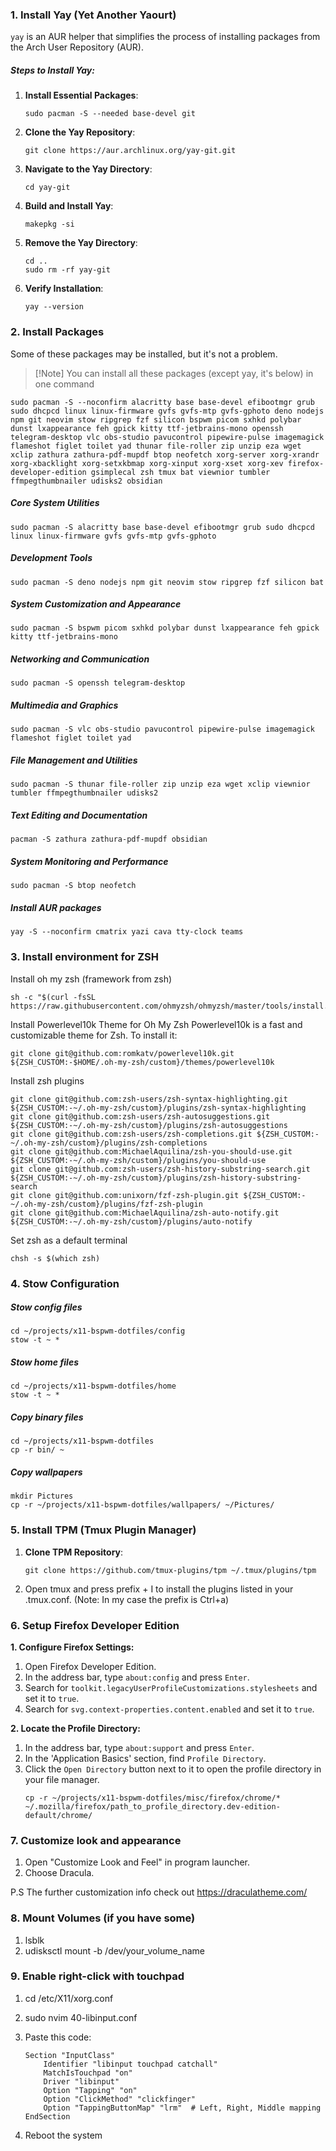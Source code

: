 ### 1. Install Yay (Yet Another Yaourt)

`yay` is an AUR helper that simplifies the process of installing packages from the Arch User Repository (AUR).

##### Steps to Install Yay:

1. **Install Essential Packages**:

   ```
   sudo pacman -S --needed base-devel git
   ```

2. **Clone the Yay Repository**:

   ```
   git clone https://aur.archlinux.org/yay-git.git
   ```

3. **Navigate to the Yay Directory**:

   ```
   cd yay-git
   ```

4. **Build and Install Yay**:

   ```
   makepkg -si
   ```

5. **Remove the Yay Directory**:

   ```
   cd ..
   sudo rm -rf yay-git
   ```

6. **Verify Installation**:
   ```
   yay --version
   ```

### 2. Install Packages

Some of these packages may be installed, but it's not a problem.

> [!Note] You can install all these packages (except yay, it's below) in one command

```
sudo pacman -S --noconfirm alacritty base base-devel efibootmgr grub sudo dhcpcd linux linux-firmware gvfs gvfs-mtp gvfs-gphoto deno nodejs npm git neovim stow ripgrep fzf silicon bspwm picom sxhkd polybar dunst lxappearance feh gpick kitty ttf-jetbrains-mono openssh telegram-desktop vlc obs-studio pavucontrol pipewire-pulse imagemagick flameshot figlet toilet yad thunar file-roller zip unzip eza wget xclip zathura zathura-pdf-mupdf btop neofetch xorg-server xorg-xrandr xorg-xbacklight xorg-setxkbmap xorg-xinput xorg-xset xorg-xev firefox-developer-edition gsimplecal zsh tmux bat viewnior tumbler ffmpegthumbnailer udisks2 obsidian
```

##### Core System Utilities

```
sudo pacman -S alacritty base base-devel efibootmgr grub sudo dhcpcd linux linux-firmware gvfs gvfs-mtp gvfs-gphoto
```

##### Development Tools

```
sudo pacman -S deno nodejs npm git neovim stow ripgrep fzf silicon bat
```

##### System Customization and Appearance

```
sudo pacman -S bspwm picom sxhkd polybar dunst lxappearance feh gpick kitty ttf-jetbrains-mono
```

##### Networking and Communication

```
sudo pacman -S openssh telegram-desktop
```

##### Multimedia and Graphics

```
sudo pacman -S vlc obs-studio pavucontrol pipewire-pulse imagemagick flameshot figlet toilet yad
```

##### File Management and Utilities

```
sudo pacman -S thunar file-roller zip unzip eza wget xclip viewnior tumbler ffmpegthumbnailer udisks2
```

##### Text Editing and Documentation

```
pacman -S zathura zathura-pdf-mupdf obsidian
```

##### System Monitoring and Performance

```
sudo pacman -S btop neofetch
```

##### Install AUR packages

```
yay -S --noconfirm cmatrix yazi cava tty-clock teams
```

### 3. Install environment for ZSH

Install oh my zsh (framework from zsh)

```
sh -c "$(curl -fsSL https://raw.githubusercontent.com/ohmyzsh/ohmyzsh/master/tools/install.sh)"
```

Install Powerlevel10k Theme for Oh My Zsh
Powerlevel10k is a fast and customizable theme for Zsh. To install it:

```
git clone git@github.com:romkatv/powerlevel10k.git ${ZSH_CUSTOM:-$HOME/.oh-my-zsh/custom}/themes/powerlevel10k
```

Install zsh plugins

```
git clone git@github.com:zsh-users/zsh-syntax-highlighting.git ${ZSH_CUSTOM:-~/.oh-my-zsh/custom}/plugins/zsh-syntax-highlighting
git clone git@github.com:zsh-users/zsh-autosuggestions.git ${ZSH_CUSTOM:-~/.oh-my-zsh/custom}/plugins/zsh-autosuggestions
git clone git@github.com:zsh-users/zsh-completions.git ${ZSH_CUSTOM:-~/.oh-my-zsh/custom}/plugins/zsh-completions
git clone git@github.com:MichaelAquilina/zsh-you-should-use.git ${ZSH_CUSTOM:-~/.oh-my-zsh/custom}/plugins/you-should-use
git clone git@github.com:zsh-users/zsh-history-substring-search.git ${ZSH_CUSTOM:-~/.oh-my-zsh/custom}/plugins/zsh-history-substring-search
git clone git@github.com:unixorn/fzf-zsh-plugin.git ${ZSH_CUSTOM:-~/.oh-my-zsh/custom}/plugins/fzf-zsh-plugin
git clone git@github.com:MichaelAquilina/zsh-auto-notify.git ${ZSH_CUSTOM:-~/.oh-my-zsh/custom}/plugins/auto-notify
```

Set zsh as a default terminal

```
chsh -s $(which zsh)
```

### 4. Stow Configuration

##### Stow config files

```
cd ~/projects/x11-bspwm-dotfiles/config
stow -t ~ *
```

##### Stow home files

```
cd ~/projects/x11-bspwm-dotfiles/home
stow -t ~ *
```

##### Copy binary files

```
cd ~/projects/x11-bspwm-dotfiles
cp -r bin/ ~
```

##### Copy wallpapers

```
mkdir Pictures
cp -r ~/projects/x11-bspwm-dotfiles/wallpapers/ ~/Pictures/
```

### 5. Install TPM (Tmux Plugin Manager)

1. **Clone TPM Repository**:
   ```
   git clone https://github.com/tmux-plugins/tpm ~/.tmux/plugins/tpm
   ```
2. Open tmux and press prefix + I to install the plugins listed in your .tmux.conf. (Note: In my case the prefix is Ctrl+a)

### 6. Setup Firefox Developer Edition

**1. Configure Firefox Settings:**

1. Open Firefox Developer Edition.
2. In the address bar, type `about:config` and press `Enter`.
3. Search for `toolkit.legacyUserProfileCustomizations.stylesheets` and set it to `true`.
4. Search for `svg.context-properties.content.enabled` and set it to `true`.

**2. Locate the Profile Directory:**

1. In the address bar, type `about:support` and press `Enter`.
2. In the 'Application Basics' section, find `Profile Directory`.
3. Click the `Open Directory` button next to it to open the profile directory in your file manager.
   ```
   cp -r ~/projects/x11-bspwm-dotfiles/misc/firefox/chrome/* ~/.mozilla/firefox/path_to_profile_directory.dev-edition-default/chrome/
   ```

### 7. Customize look and appearance

1. Open "Customize Look and Feel" in program launcher.
2. Choose Dracula.

P.S The further customization info check out https://draculatheme.com/

### 8. Mount Volumes (if you have some)

1. lsblk
2. udisksctl mount -b /dev/your_volume_name

### 9. Enable right-click with touchpad

1. cd /etc/X11/xorg.conf
2. sudo nvim 40-libinput.conf
3. Paste this code:

   ```
   Section "InputClass"
       Identifier "libinput touchpad catchall"
       MatchIsTouchpad "on"
       Driver "libinput"
       Option "Tapping" "on"
       Option "ClickMethod" "clickfinger"
       Option "TappingButtonMap" "lrm"  # Left, Right, Middle mapping
   EndSection
   ```

4. Reboot the system
